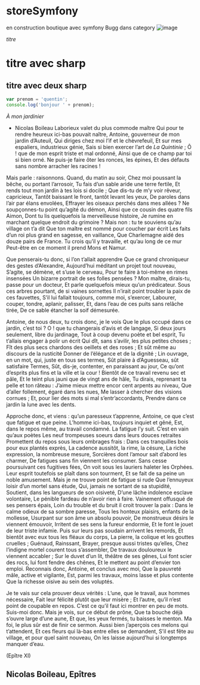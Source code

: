 # storeSymfony

en construction 
boutique avec symfony Bugg dans category
![image](https://user-images.githubusercontent.com/79139846/116528809-8904d980-a8dc-11eb-902f-254f3195333d.png)

*titre*

# titre avec sharp
## titre avec deux sharp



```javascript
var prenom = 'quentin';
console.log('bonjour ' + prenom);
```

_À mon jardinier_
* Nicolas Boileau
Laborieux valet du plus commode maître
Qui pour te rendre heureux ici-bas pouvait naître,
Antoine, gouverneur de mon jardin d’Auteuil,
Qui diriges chez moi l’if et le chèvrefeuil,
Et sur mes espaliers, industrieux génie,
Sais si bien exercer l’art de *La Quintinie* ;
Ô ! que de mon esprit triste et mal ordonné,
Ainsi que de ce champ par toi si bien orné.
Ne puis-je faire ôter les ronces, les épines,
Et des défauts sans nombre arracher les racines !

Mais parle : raisonnons. Quand, du matin au soir,
Chez moi poussant la bêche, ou portant l’arrosoir,
Tu fais d’un sable aride une terre fertile,
Et rends tout mon jardin à tes lois si docile ;
Que dis-tu de m’y voir rêveur, capricieux,
Tantôt baissant le front, tantôt levant les yeux,
De paroles dans l’air par élans envolées,
Effrayer les oiseaux perchés dans mes allées ?
Ne soupçonnes-tu point qu’agité du démon,
Ainsi que ce cousin des quatre fils Aimon,
Dont tu lis quelquefois la merveilleuse histoire,
Je rumine en marchant quelque endroit du grimoire ?
Mais non : tu te souviens qu’au village on t’a dit
Que ton maître est nommé pour coucher par écrit
Les faits d’un roi plus grand en sagesse, en vaillance,
Que Charlemagne aidé des douze pairs de France.
Tu crois qu’il y travaille, et qu’au long de ce mur
Peut-être en ce moment il prend Mons et Namur.

Que penserais-tu donc, si l’on t’allait apprendre
Que ce grand chroniqueur des gestes d’Alexandre,
Aujourd’hui méditant un projet tout nouveau,
S’agite, se démène, et s’use le cerveau,
Pour te faire à toi-même en rimes insensées
Un bizarre portrait de ses folles pensées ?
Mon maître, dirais-tu, passe pour un docteur,
Et parle quelquefois mieux qu’un prédicateur.
Sous ces arbres pourtant, de si vaines sornettes
Il n’irait point troubler la paix de ces fauvettes,
S’il lui fallait toujours, comme moi, s’exercer,
Labourer, couper, tondre, aplanir, palisser,
Et, dans l’eau de ces puits sans relâche tirée,
De ce sable étancher la soif démesurée.

Antoine, de nous deux, tu crois donc, je le vois
Que le plus occupé dans ce jardin, c’est toi ?
O ! que tu changerais d’avis et de langage,
Si deux jours seulement, libre du jardinage,
Tout à coup devenu poète et bel esprit,
Tu t’allais engager à polir un écrit
Qui dît, sans s’avilir, les plus petites choses ;
Fît des plus secs chardons des oeillets et des roses ;
Et sût même au discours de la rusticité
Donner de l’élégance et de la dignité ;
Lin ouvrage, en un mot, qui, juste en tous ses termes,
Sût plaire à d’Aguesseau, sût satisfaire Termes,
Sût, dis-je, contenter, en paraissant au jour,
Ce qu’ont d’esprits plus fins et la ville et la cour !
Bientôt de ce travail revenu sec et pâle,
Et le teint plus jauni que de vingt ans de hâle,
Tu dirais, reprenant ta pelle et ton râteau :
J’aime mieux mettre encor cent arpents au niveau,
Que d’aller follement, égaré dans les nues,
Me lasser à chercher des visions cornues ;
Et, pour lier des mots si mal s’entr’accordants,
Prendre dans ce jardin la lune avec les dents.

Approche donc, et viens : qu’un paresseux t’apprenne,
Antoine, ce que c’est que fatigue et que peine.
L’homme ici-bas, toujours inquiet et gêné,
Est, dans le repos même, au travail condamné.
La fatigue l’y suit. C’est en vain qu’aux poètes
Les neuf trompeuses soeurs dans leurs douces retraites
Promettent du repos sous leurs ombrages frais :
Dans ces tranquilles bois pour eux plantés exprès,
La cadence aussitôt, la rime, la césure,
La riche expression, la nombreuse mesure,
Sorcières dont l’amour sait d’abord les charmer,
De fatigues sans fin viennent les consumer.
Sans cesse poursuivant ces fugitives fées,
On voit sous les lauriers haleter les Orphées.
Leur esprit toutefois se plaît dans son tourment,
Et se fait de sa peine un noble amusement.
Mais je ne trouve point de fatigue si rude
Que l’ennuyeux loisir d’un mortel sans étude,
Qui, jamais ne sortant de sa stupidité,
Soutient, dans les langueurs de son oisiveté,
D’une lâche indolence esclave volontaire,
Le pénible fardeau de n’avoir rien à faire.
Vainement offusqué de ses pensers épais,
Loin du trouble et du bruit il croit trouver la paix :
Dans le calme odieux de sa sombre paresse,
Tous les honteux plaisirs, enfants de la mollesse,
Usurpant sur son âme un absolu pouvoir,
De monstrueux désirs le viennent émouvoir,
Irritent de ses sens la fureur endormie,
Et le font le jouet de leur triste infamie.
Puis sur leurs pas soudain arrivent les remords,
Et bientôt avec eux tous les fléaux du corps,
La pierre, la colique et les gouttes cruelles ;
Guénaud, Rainssant, Brayer, presque aussi tristes qu’elles,
Chez l’indigne mortel courent tous s’assembler,
De travaux douloureux le viennent accabler ;
Sur le duvet d’un lit, théâtre de ses gênes,
Lui font scier des rocs, lui font fendre des chênes,
Et le mettent au point d’envier ton emploi.
Reconnais donc, Antoine, et conclus avec moi,
Que la pauvreté mâle, active et vigilante,
Est, parmi les travaux, moins lasse et plus contente
Que la richesse oisive au sein des voluptés.

Je te vais sur cela prouver deux vérités :
L’une, que le travail, aux hommes nécessaire,
Fait leur félicité plutôt que leur misère ;
Et l’autre, qu’il n’est point de coupable en repos.
C’est ce qu’il faut ici montrer en peu de mots.
Suis-moi donc. Mais je vois, sur ce début de prône,
Que ta bouche déjà s’ouvre large d’une aune,
Et que, les yeux fermés, tu baisses le menton.
Ma foi, le plus sûr est de finir ce sermon.
Aussi bien j’aperçois ces melons qui t’attendent,
Et ces fleurs qui là-bas entre elles se demandent,
S’il est fête au village, et pour quel saint nouveau,
On les laisse aujourd’hui si longtemps manquer d’eau.

(Epître XI)

Nicolas Boileau, Epîtres
------------------------------------------
